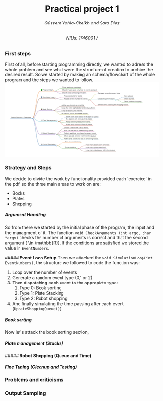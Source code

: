 # <center> Practical project 1

###### <center > Gússem Yahia-Cheikh and Sara Díez

###### <center> NIUs: 1746001 /

### First steps

First of all, before starting programming directly, we wanted to adress the whole problem and see what were the structure of creation to archive the desired result. So we started by making an schema/flowchart of the whole program and the steps we wanted to follow.
![Flowchart of how the program works](assets/schema.jpg)

### Strategy and Steps
We decide to divide the work by functionality provided each 'exercice' in the pdf, so the three main areas to work on are:
- Books 
- Plates
- Shopping
  
##### **Argument Handling**

So from there we started by the initial phase of the program, the input and the managment of it. The function `void CheckArguments (int argc, char *argv)` checks the number of arguments is correct and that the second argument \( \in \mathbb{R}\). If the conditions are satisfied we stored the value in `EventNumbers`.

##### **Event Loop Setup**
Then we attacked the `void SimulationLoop(int EventNumbers)`, the structure we followed to code the function was:
1. Loop over the number of events
2. Generate a random event type (0,1 or 2)
3. Then dispatching each event to the appropiate type:
   1. Type 0: Book sorting
   2. Type 1: Plate Stacking
   3. Type 2: Robot shopping
4. And finally simulating the time passing after each event (`UpdateShoppingQueue()`)

##### **Book sorting**
Now let's attack the book sorting section, 
##### **Plate management (Stacks)**
##### **Robot Shopping (Queue and Time)**
##### **Fine Tuning (Cleanup and Testing)**

### Problems and criticisms

### Output Sampling

